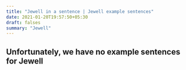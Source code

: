 ```yaml
---
title: "Jewell in a sentence | Jewell example sentences"
date: 2021-01-20T19:57:50+05:30
draft: falses
summary: "Jewell"
---
```

## Unfortunately, we have no example sentences for Jewell                 
